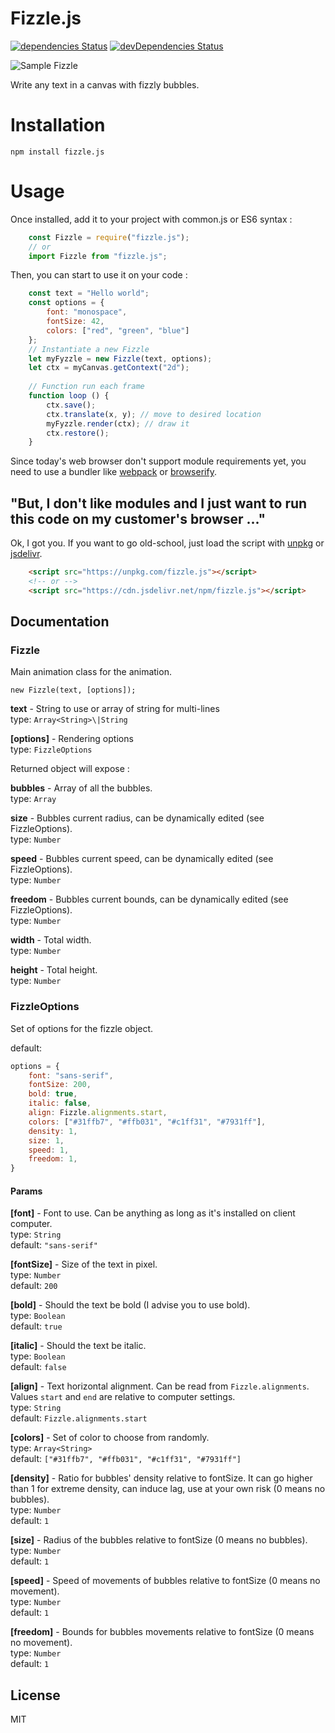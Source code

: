 # Fizzle.js
[![dependencies Status](https://david-dm.org/GMartigny/fizzle.js/status.svg)](https://david-dm.org/GMartigny/fizzle.js)
[![devDependencies Status](https://david-dm.org/GMartigny/fizzle.js/dev-status.svg)](https://david-dm.org/GMartigny/fizzle.js?type=dev)

![Sample Fizzle](https://media.giphy.com/media/7YCBAYKAP00yeyQwy5/giphy.gif)

Write any text in a canvas with fizzly bubbles.

# Installation

    npm install fizzle.js

# Usage

Once installed, add it to your project with common.js or ES6 syntax :

```js
    const Fizzle = require("fizzle.js");
    // or
    import Fizzle from "fizzle.js";
```

Then, you can start to use it on your code :

```js
    const text = "Hello world";
    const options = {
        font: "monospace",
        fontSize: 42,
        colors: ["red", "green", "blue"]
    };
    // Instantiate a new Fizzle
    let myFyzzle = new Fizzle(text, options);
    let ctx = myCanvas.getContext("2d");
    
    // Function run each frame
    function loop () {
        ctx.save();
        ctx.translate(x, y); // move to desired location
        myFyzzle.render(ctx); // draw it
        ctx.restore();
    }
```

Since today's web browser don't support module requirements yet, you need to use a bundler like [webpack](https://webpack.js.org/) or [browserify](http://browserify.org/).

## "But, I don't like modules and I just want to run this code on my customer's browser ..."

Ok, I got you. If you want to go old-school, just load the script with [unpkg](https://unpkg.com/) or [jsdelivr](https://www.jsdelivr.com/).

```html
    <script src="https://unpkg.com/fizzle.js"></script>
    <!-- or -->
    <script src="https://cdn.jsdelivr.net/npm/fizzle.js"></script>
```


## Documentation

### Fizzle

Main animation class for the animation.

    new Fizzle(text, [options]);

**text** - String to use or array of string for multi-lines<br>
type: ``Array<String>\|String``

**[options]** - Rendering options<br>
type: ``FizzleOptions``<br>

Returned object will expose :

**bubbles** - Array of all the bubbles.<br>
type: ``Array``

**size** - Bubbles current radius, can be dynamically edited (see FizzleOptions).<br>
type: ``Number``

**speed** - Bubbles current speed, can be dynamically edited (see FizzleOptions).<br>
type: ``Number``

**freedom** - Bubbles current bounds, can be dynamically edited (see FizzleOptions).<br>
type: ``Number``

**width** - Total width.<br>
type: ``Number``

**height** - Total height.<br>
type: ``Number``


### FizzleOptions
Set of options for the fizzle object.

default:
```js
options = {
    font: "sans-serif",
    fontSize: 200,
    bold: true,
    italic: false,
    align: Fizzle.alignments.start,
    colors: ["#31ffb7", "#ffb031", "#c1ff31", "#7931ff"],
    density: 1,
    size: 1,
    speed: 1,
    freedom: 1,
}
```

#### Params

**[font]** - Font to use. Can be anything as long as it's installed on client computer.<br>
type: ``String``<br>
default: ``"sans-serif"``

**[fontSize]** - Size of the text in pixel.<br>
type: ``Number``<br>
default: ``200``

**[bold]** - Should the text be bold (I advise you to use bold).<br>
type: ``Boolean``<br>
default: ``true``

**[italic]** - Should the text be italic.<br>
type: ``Boolean``<br>
default: ``false``

**[align]** - Text horizontal alignment. Can be read from ``Fizzle.alignments``.
Values ``start`` and ``end`` are relative to computer settings.<br>
type: ``String``<br>
default: ``Fizzle.alignments.start``

**[colors]** - Set of color to choose from randomly.<br>
type: ``Array<String>``<br>
default: ``["#31ffb7", "#ffb031", "#c1ff31", "#7931ff"]``

**[density]** - Ratio for bubbles' density relative to fontSize.
It can go higher than 1 for extreme density, can induce lag, use at your own risk (0 means no bubbles).<br>
type: ``Number``<br>
default: ``1``

**[size]** - Radius of the bubbles relative to fontSize (0 means no bubbles).<br>
type: ``Number``<br>
default: ``1``

**[speed]** - Speed of movements of bubbles relative to fontSize (0 means no movement).<br>
type: ``Number``<br>
default: ``1``

**[freedom]** - Bounds for bubbles movements relative to fontSize (0 means no movement).<br>
type: ``Number``<br>
default: ``1``


## License

MIT
